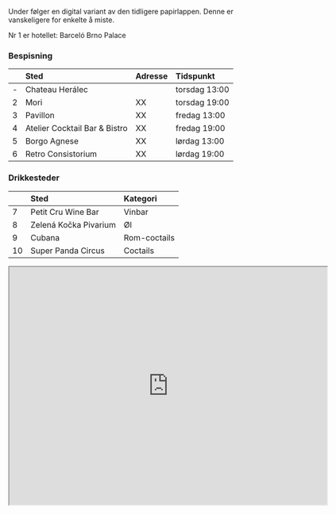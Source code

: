 Under følger en digital variant av den tidligere papirlappen. Denne er vanskeligere for enkelte å miste.

Nr 1 er hotellet: 
Barceló Brno Palace

### Bespisning

| |Sted | Adresse  | Tidspunkt|
|:---|:---|:---|:---|
|-|Chateau Herálec||torsdag 13:00|
|2|Mori|XX|torsdag 19:00|
|3|Pavillon|XX|fredag 13:00|
|4|Atelier Cocktail Bar & Bistro|XX|fredag 19:00|
|5|Borgo Agnese|XX|lørdag 13:00|
|6|Retro Consistorium|XX|lørdag 19:00|

### Drikkesteder

| |Sted|Kategori|
|:---|:---|:---|
|7|Petit Cru Wine Bar|Vinbar|
|8|Zelená Kočka Pivarium|Øl|
|9|Cubana|Rom-coctails|
|10|Super Panda Circus|Coctails|

<iframe src="https://www.google.com/maps/d/u/0/embed?mid=1dyKbEmQsJews0V_2qCgcOmetoxg-IN3A" width="640" height="480"></iframe>
